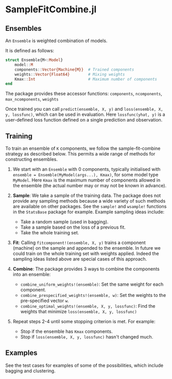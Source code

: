 # SampleFitCombine.jl

## Ensembles

An `Ensemble` is weighted combination of models.

It is defined as follows:

```julia
struct Ensemble{M<:Model}
    model::M
    components::Vector{Machine{M}}  # Trained components
    weights::Vector{Float64}        # Mixing weights
    Kmax::Int                       # Maximum number of components
end
```

The package provides these accessor functions: `components`, `ncomponents`, `max_ncomponents`, `weights`

Once trained you can call `predict(ensemble, X, y)` and `loss(ensemble, X, y, lossfunc)`, which can be used in evaluation.
Here `lossfunc(yhat, y)` is a user-defined loss function defined on a single prediction and observation.

## Training

To train an ensemble of `K` components, we follow the sample-fit-combine strategy as described below.
This permits a wide range of methods for constructing ensembles.

1. We start with an `Ensemble` with 0 components, typically initialised with `ensemble = Ensemble(MyModel(args...), Kmax)`,
   for some model type `MyModel`.
   Here `Kmax` is the maximum number of components allowed in the ensemble
   (the actual number may or may not be known in advance).

2. __Sample__: We take a sample of the training data.
   The package does not provide any sampling methods because a wide variety of such methods are available on other packages.
   See the `sample!` and `wsample!` functions in the `StatsBase` package for example.
   Example sampling ideas include:
   - Take a random sample (used in bagging).
   - Take a sample based on the loss of a previous fit.
   - Take the whole training set.

3. __Fit__: Calling `fitcomponent!(ensemble, X, y)` trains a component (machine) on the sample and appended to the ensemble.
   In future we could train on the whole training set with weights applied.
   Indeed the sampling ideas listed above are special cases of this approach.

4. __Combine__: The package provides 3 ways to combine the components into an ensemble:

    - `combine_uniform_weights!(ensemble)`: Set the same weight for each component.
    - `combine_prespecified_weights!(ensemble, w)`: Set the weights to the pre-specified vector `w`.
    - `combine_optimal_weights!(ensemble, X, y, lossfunc)`: Find the weights that minimize `loss(ensemble, X, y, lossfunc)`

5. Repeat steps 2-4 until some stopping criterion is met.
   For example:
   - Stop if the ensemble has `Kmax` components.
   - Stop if `loss(ensemble, X, y, lossfunc)` hasn't changed much.

## Examples

See the test cases for examples of some of the possibilities, which include bagging and clustering.
